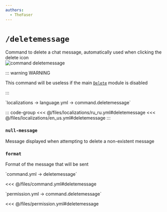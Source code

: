 ```yaml
---
authors:
  - TheFaser
---
```


# `/deletemessage`

Command to delete a chat message, automatically used when clicking the delete icon  
![command deletemessage](/commanddeletemessage.png)

::: warning WARNING

This command will be useless if the main [`Delete`](/docs/message/format/moderation/delete/) module is disabled

:::

[//]: # (localization)
<!--@include: @/parts/words.md#localization--> 
<!--@include: @/parts/words.md#path--> `localizations → language.yml → command.deletemessage`

<!--@include: @/parts/words.md#default--> 

::: code-group
<<< @/files/localizations/ru_ru.yml#deletemessage
<<< @/files/localizations/en_us.yml#deletemessage
:::

### `null-message`

Message displayed when attempting to delete a non-existent message

### `format`

Format of the message that will be sent

[//]: # (command.yml)
<!--@include: @/parts/words.md#setting-->
<!--@include: @/parts/words.md#path--> `command.yml → deletemessage`

<!--@include: @/parts/words.md#default-->
<<< @/files/command.yml#deletemessage

<!--@include: @/parts/enable.md-->
<!--@include: @/parts/aliases.md-->
<!--@include: @/parts/destination.md-->
<!--@include: @/parts/cooldown.md-->
<!--@include: @/parts/sound.md-->

[//]: # (permission.yml)
<!--@include: @/parts/words.md#permission-->
<!--@include: @/parts/words.md#path--> `permission.yml → command.deletemessage`

<!--@include: @/parts/words.md#default-->
<<< @/files/permission.yml#deletemessage

<!--@include: @/parts/permission/permissionTier3.md-->
<!--@include: @/parts/permission/cooldown.md-->
<!--@include: @/parts/permission/sound.md-->